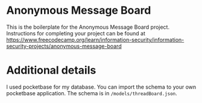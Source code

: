 # Anonymous Message Board

This is the boilerplate for the Anonymous Message Board project. Instructions for completing your project can be found at https://www.freecodecamp.org/learn/information-security/information-security-projects/anonymous-message-board

# Additional details
I used pocketbase for my database. You can import the schema to your own pocketbase application. The schema is in `/models/threadBoard.json`.